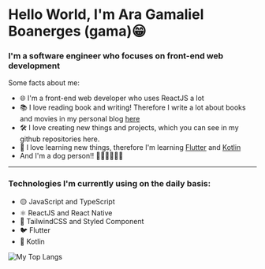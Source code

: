 # Hello World, I'm Ara Gamaliel Boanerges (gama)😁

### I'm a software engineer who focuses on front-end web development
Some facts about me:
- 🌐 I'm a front-end web developer who uses ReactJS a lot
- 📚 I love reading book and writing! Therefore I write a lot about books and movies in my personal blog [here](https://www.gumrindelwald.com)
- 🛠️ I love creating new things and projects, which you can see in my github repositories here.
- 📱 I love learning new things, therefore I'm learning [Flutter](https://flutter.dev/) and [Kotlin](https://kotlinlang.org/)
- And I'm a dog person!! 🥰🐶🦮🐕‍🦺🐩
---
### Technologies I'm currently using on the daily basis:
- 🟡 JavaScript and TypeScript
- ⚛️ ReactJS and React Native
- 🎨 TailwindCSS and Styled Component
- 🐦 Flutter
- 🤖 Kotlin

![My Top Langs](https://github-readme-stats.vercel.app/api?username=gamalielara&hide=contribs,prs)

